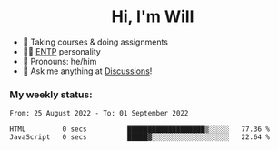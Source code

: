 <h1 align="center">Hi, I'm Will</h1>


-   :seedling: Taking courses & doing assignments
-   :man_scientist: [ENTP](https://www.16personalities.com/entp-personality) personality
-   :man: Pronouns: he/him
-   :thought_balloon: Ask me anything at [Discussions](https://github.com/willjoje/willjoje/discussions/new)!

### My weekly status:
<!--START_SECTION:waka-->

```text
From: 25 August 2022 - To: 01 September 2022

HTML         0 secs          ███████████████████▒░░░░░   77.36 %
JavaScript   0 secs          █████▓░░░░░░░░░░░░░░░░░░░   22.64 %
```

<!--END_SECTION:waka-->
